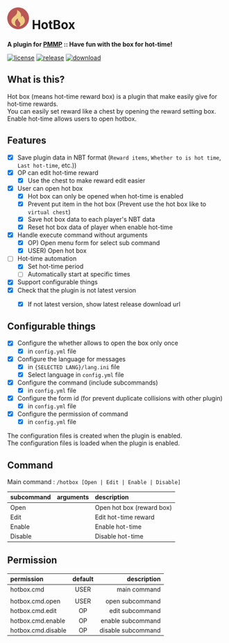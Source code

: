 # <img src="./assets/icon/index.svg" height="50" width="50"> HotBox
__A plugin for [PMMP](https://pmmp.io) :: Have fun with the box for hot-time!__

[![license](https://img.shields.io/github/license/PresentKim/HotBox-PMMP.svg?label=License)](LICENSE)
[![release](https://img.shields.io/github/release/PresentKim/HotBox-PMMP.svg?label=Release)](https://github.com/PresentKim/HotBox-PMMP/releases/latest)
[![download](https://img.shields.io/github/downloads/PresentKim/HotBox-PMMP/total.svg?label=Download)](https://github.com/PresentKim/HotBox-PMMP/releases/latest)

## What is this? 
Hot box (means hot-time reward box) is a plugin that make easily give for hot-time rewards.  
You can easily set reward like a chest by opening the reward setting box.  
Enable hot-time allows users to open hotbox.  
  
## Features
- [x] Save plugin data in NBT format (`Reward items`, `Whether to is hot time`, `Last hot-time`, etc.))
- [x] OP can edit hot-time reward
  - [x] Use the chest to make reward edit easier  
- [x] User can open hot box
  - [x] Hot box can only be opened when hot-time is enabled  
  - [x] Prevent put item in the hot box (Prevent use the hot box like to `virtual chest`)  
  - [x] Save hot box data to each player's NBT data  
  - [x] Reset hot box data of player when enable hot-time  
- [x] Handle execute command without arguments  
  - [x] OP)   Open menu form for select sub command  
  - [x] USER) Open hot box  
- [ ] Hot-time automation
  - [x] Set hot-time period  
  - [ ] Automatically start at specific times  
- [x] Support configurable things  
- [x] Check that the plugin is not latest version
  - [x] If not latest version, show latest release download url


## Configurable things
- [x] Configure the whether allows to open the box only once  
  - [x] in `config.yml` file  
- [x] Configure the language for messages  
  - [x] in `{SELECTED LANG}/lang.ini` file  
  - [x] Select language in `config.yml` file  
- [x] Configure the command (include subcommands)  
  - [x] in `config.yml` file  
- [x] Configure the form id (for prevent duplicate collisions with other plugin)  
  - [x] in `config.yml` file  
- [x] Configure the permission of command  
  - [x] in `config.yml` file  

The configuration files is created when the plugin is enabled.  
The configuration files is loaded  when the plugin is enabled.  


## Command
Main command : `/hotbox [Open | Edit | Enable | Disable]`

| subcommand | arguments | description               |
| :--------- | :-------- | :------------------------ |
| Open       |           | Open hot box (reward box) |
| Edit       |           | Edit hot-time reward      |
| Enable     |           | Enable hot-time           |
| Disable    |           | Disable hot-time          |



## Permission
| permission         | default |        description |
| :----------------- | :-----: | -----------------: |
| hotbox.cmd         |  USER   |       main command |
|                    |         |                    |
| hotbox.cmd.open    |  USER   |    open subcommand |
| hotbox.cmd.edit    |   OP    |    edit subcommand |
| hotbox.cmd.enable  |   OP    |  enable subcommand |
| hotbox.cmd.disable |   OP    | disable subcommand |

